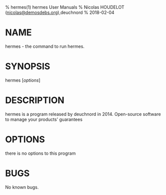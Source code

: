 % hermes(1) hermes User Manuals
% Nicolas HOUDELOT (nicolas@demosdebs.org),deuchnord
% 2018-02-04

# NAME
hermes - the command to run hermes.

# SYNOPSIS
hermes [*options*]

# DESCRIPTION
hermes is a program released by deuchnord in 2014.
Open-source software to manage your products' guarantees


# OPTIONS
there is no options to this program

# BUGS
No known bugs.
